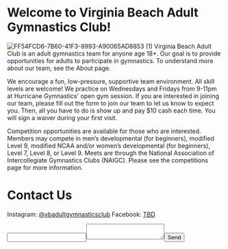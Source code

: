 # Welcome to Virginia Beach Adult Gymnastics Club!

![FF54FCD6-7B60-41F3-8993-A90065AD8853 (1)](https://user-images.githubusercontent.com/108369432/180617739-968e173c-7bb4-4aaf-9256-3db3ecc70489.JPG)
Virginia Beach Adult Club is an adult gymnastics team for anyone age 18+.   Our goal is to provide opportunities for adults to participate in gymnastics.  To understand more about our team, see the About page.

We encourage a fun, low-pressure, supportive team environment.   All skill levels are welcome!  We practice on Wednesdays and Fridays from 9-11pm at Hurricane Gymnastics' open gym session. If you are interested in joining our team, please fill out the form to join our team to let us know to expect you. Then, all you have to do is show up and pay $10 cash each time. You will sign a waiver during your first visit. 

Competition opportunities are available for those who are interested.  Members may compete in men’s developmental (for beginners), modified Level 9,  modified NCAA and/or women’s developmental (for beginners), Level 7, Level 8, or Level 9.   Meets are through the National Association of Intercollegiate Gymnastics Clubs (NAIGC). Please see the competitions page for more information.

# Contact Us
Instagram: [@vbadultgymnasticsclub](https://www.instagram.com/vbadultgymnasticsclub/)
Facebook: [TBD]()
<form action="http://formspree.io/vbadultgymnasticsclub@gmail.com"><input type="email" name="_replyto"><textarea   name="body"></textarea><input type="submit" value="Send"></form>
